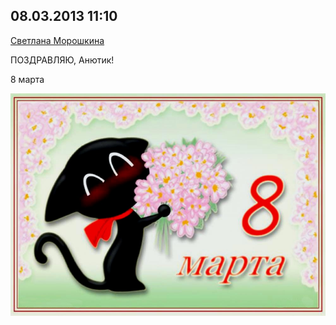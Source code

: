 ## 08.03.2013 11:10

[Светлана Морошкина](https://vk.com/id4454398)

ПОЗДРАВЛЯЮ, Анютик!

8 марта

![2013_03_08---11_10.jpg](img/2013_03_08---11_10.jpg)
